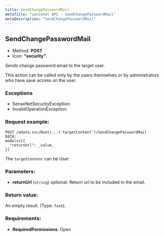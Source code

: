 ```yaml
---
title: SendChangePasswordMail
metaTitle: "sensenet API - SendChangePasswordMail"
metaDescription: "SendChangePasswordMail"
---
```


## SendChangePasswordMail
- Method: **POST**
- Icon: **"security"**.

Sends change password email to the target user.
 

This action can be called only by the users themselves or
 by administrators who have save access on the user.

### Exceptions
- SenseNetSecurityException: 
- InvalidOperationException:

### Request example:

```
POST /odata.svc/Root/...('targetContent')/SendChangePasswordMail
DATA:
models=[{
  "returnUrl": _value_
}]
```
The `targetContent` can be User
### Parameters:
- **returnUrl** (`string`) optional: Return url to be included in the email.

### Return value:
An empty result. (Type: `Task`).

### Requirements:
- **RequiredPermissions**: Open

